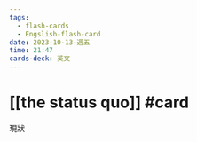 ```yaml
---
tags:
  - flash-cards
  - Engslish-flash-card
date: 2023-10-13-週五
time: 21:47
cards-deck: 英文
---
```


# [[the status quo]] #card 
現狀